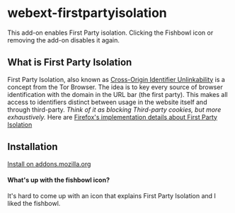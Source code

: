 # webext-firstpartyisolation

This add-on enables First Party isolation. Clicking the Fishbowl icon
or removing the add-on disables it again.

## What is First Party Isolation

First Party Isolation, also known as
[Cross-Origin Identifier Unlinkability](https://www.torproject.org/projects/torbrowser/design/#identifier-linkability)
is a concept from the Tor Browser.
The idea is to key every source of browser identification with the domain
in the URL bar (the first party). This makes all access to identifiers
distinct between usage in the website itself and through third-party. *Think
of it as blocking Third-party cookies, but more exhaustively.*
Here are [Firefox's implementation details about First Party Isolation](https://wiki.mozilla.org/Security/FirstPartyIsolation)

## Installation

[Install on addons.mozilla.org](https://addons.mozilla.org/firefox/addon/first-party-isolation/)

#### What's up with the fishbowl icon?

It's hard to come up with an icon that explains First Party Isolation and
I liked the fishbowl.
